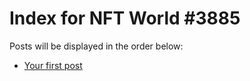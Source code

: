 # Index for NFT World #3885
Posts will be displayed in the order below:

- [Your first post](./001-first.md)

